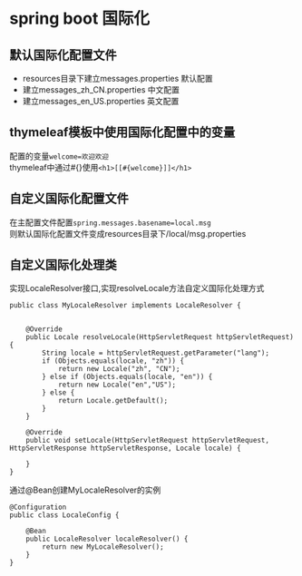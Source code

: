# spring boot 国际化
## 默认国际化配置文件
* resources目录下建立messages.properties 默认配置
* 建立messages_zh_CN.properties 中文配置
* 建立messages_en_US.properties 英文配置
## thymeleaf模板中使用国际化配置中的变量
配置的变量``welcome=欢迎欢迎``  
thymeleaf中通过#{}使用``<h1>[[#{welcome}]]</h1>``
## 自定义国际化配置文件
在主配置文件配置``spring.messages.basename=local.msg``  
则默认国际化配置文件变成resources目录下/local/msg.properties
## 自定义国际化处理类
实现LocaleResolver接口,实现resolveLocale方法自定义国际化处理方式
```
public class MyLocaleResolver implements LocaleResolver {


    @Override
    public Locale resolveLocale(HttpServletRequest httpServletRequest) {
        String locale = httpServletRequest.getParameter("lang");
        if (Objects.equals(locale, "zh")) {
            return new Locale("zh", "CN");
        } else if (Objects.equals(locale, "en")) {
            return new Locale("en","US");
        } else {
            return Locale.getDefault();
        }
    }

    @Override
    public void setLocale(HttpServletRequest httpServletRequest, HttpServletResponse httpServletResponse, Locale locale) {

    }
}
```
通过@Bean创建MyLocaleResolver的实例
```
@Configuration
public class LocaleConfig {

    @Bean
    public LocaleResolver localeResolver() {
        return new MyLocaleResolver();
    }
}
```
